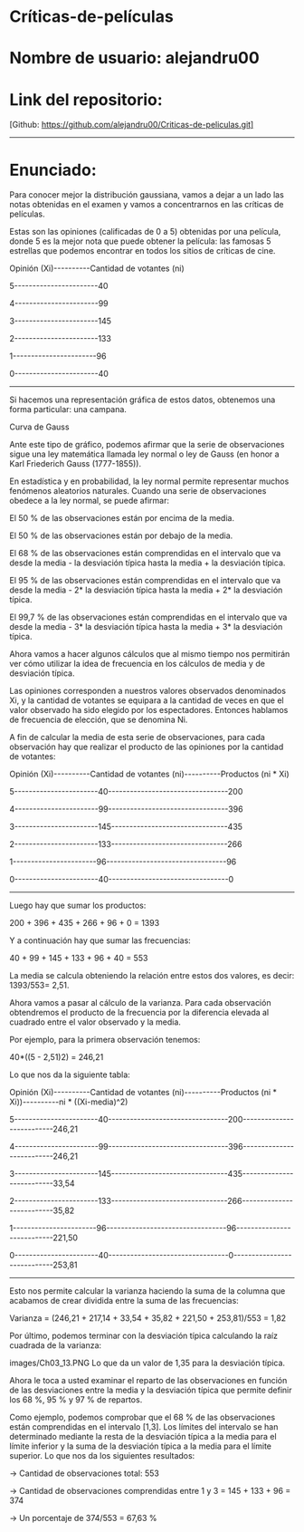 # Críticas-de-películas

# Nombre de usuario: alejandru00

# Link del repositorio:
[Github: https://github.com/alejandru00/Criticas-de-peliculas.git]

****************************

# Enunciado:

Para conocer mejor la distribución gaussiana, vamos a dejar a un lado las notas obtenidas en el 
examen y vamos a concentrarnos en las críticas de películas.

Estas son las opiniones (calificadas de 0 a 5) obtenidas por una película, donde 5 es la mejor nota 
que puede obtener la película: las famosas 5 estrellas que podemos encontrar en todos los sitios de 
críticas de cine.

Opinión (Xi)----------Cantidad de votantes (ni)  

5-----------------------40

4-----------------------99

3-----------------------145

2-----------------------133

1-----------------------96

0-----------------------40

-------------------------------

Si hacemos una representación gráfica de estos datos, obtenemos una forma particular: una campana.

Curva de Gauss

Ante este tipo de gráfico, podemos afirmar que la serie de observaciones sigue una ley matemática llamada 
ley normal o ley de Gauss (en honor a Karl Friederich Gauss (1777-1855)).

En estadística y en probabilidad, la ley normal permite representar muchos fenómenos aleatorios naturales. 
Cuando una serie de observaciones obedece a la ley normal, se puede afirmar:

El 50 % de las observaciones están por encima de la media.

El 50 % de las observaciones están por debajo de la media.

El 68 % de las observaciones están comprendidas en el intervalo que va desde la media - la desviación 
típica hasta la media + la desviación típica.

El 95 % de las observaciones están comprendidas en el intervalo que va desde la media - 2* la desviación 
típica hasta la media + 2* la desviación típica.

El 99,7 % de las observaciones están comprendidas en el intervalo que va desde la media - 3* la 
desviación típica hasta la media + 3* la desviación típica.

Ahora vamos a hacer algunos cálculos que al mismo tiempo nos permitirán ver cómo utilizar la idea 
de frecuencia en los cálculos de media y de desviación típica.

Las opiniones corresponden a nuestros valores observados denominados Xi, y la cantidad de votantes 
se equipara a la cantidad de veces en que el valor observado ha sido elegido por los espectadores. 
Entonces hablamos de frecuencia de elección, que se denomina Ni.

A fin de calcular la media de esta serie de observaciones, para cada observación hay que realizar 
el producto de las opiniones por la cantidad de votantes:

Opinión (Xi)----------Cantidad de votantes (ni)----------Productos (ni * Xi)

5-----------------------40---------------------------------200

4-----------------------99---------------------------------396

3-----------------------145--------------------------------435

2-----------------------133--------------------------------266

1-----------------------96---------------------------------96

0-----------------------40---------------------------------0

----------------------------------------

Luego hay que sumar los productos:

200 + 396 + 435 + 266 + 96 + 0 = 1393

Y a continuación hay que sumar las frecuencias:

40 + 99 + 145 + 133 + 96 + 40 = 553

La media se calcula obteniendo la relación entre estos dos valores, es decir: 1393/553= 2,51.

Ahora vamos a pasar al cálculo de la varianza. Para cada observación obtendremos el producto de 
la frecuencia por la diferencia elevada al cuadrado entre el valor observado y la media.

Por ejemplo, para la primera observación tenemos:

40*((5 - 2,51)2) = 246,21

Lo que nos da la siguiente tabla:

Opinión (Xi)----------Cantidad de votantes (ni)----------Productos (ni * Xi))----------ni * ((Xi-media)^2)

5-----------------------40---------------------------------200--------------------------246,21

4-----------------------99---------------------------------396--------------------------246,21

3-----------------------145--------------------------------435--------------------------33,54

2-----------------------133--------------------------------266--------------------------35,82

1-----------------------96---------------------------------96---------------------------221,50  

0-----------------------40---------------------------------0----------------------------253,81

----------------------------------------

Esto nos permite calcular la varianza haciendo la suma de la columna que acabamos de crear dividida 
entre la suma de las frecuencias:

Varianza = (246,21 + 217,14 + 33,54 + 35,82 + 221,50 + 253,81)/553 = 1,82

Por último, podemos terminar con la desviación típica calculando la raíz cuadrada de la varianza:

images/Ch03_13.PNG
Lo que da un valor de 1,35 para la desviación típica.

Ahora le toca a usted examinar el reparto de las observaciones en función de las desviaciones entre 
la media y la desviación típica que permite definir los 68 %, 95 % y 97 % de repartos.

Como ejemplo, podemos comprobar que el 68 % de las observaciones están comprendidas en el intervalo [1,3]. 
Los límites del intervalo se han determinado mediante la resta de la desviación típica a la media para el 
límite inferior y la suma de la desviación típica a la media para el límite superior. Lo que nos da los 
siguientes resultados:

-> Cantidad de observaciones total: 553

-> Cantidad de observaciones comprendidas entre 1 y 3 = 145 + 133 + 96 = 374

-> Un porcentaje de 374/553 = 67,63 %

